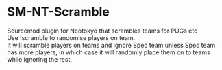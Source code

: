 # SM-NT-Scramble
Sourcemod plugin for Neotokyo that scrambles teams for PUGs etc  
Use !scramble to randomise players on team.  
It will scramble players on teams and ignore Spec team unless Spec team has more players, in which case it will randomly place them on to teams while ignoring the rest.
